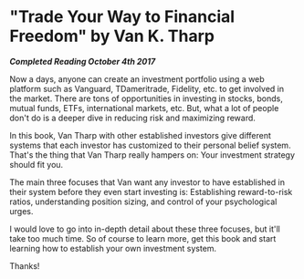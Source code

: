 # "Trade Your Way to Financial Freedom" by Van K. Tharp

***Completed Reading October 4th 2017***

Now a days, anyone can create an investment portfolio using a web platform such as Vanguard, TDameritrade, Fidelity, etc. to get involved in the market. There are tons of opportunities in investing in stocks, bonds, mutual funds, ETFs, international markets, etc. But, what a lot of people don't do is a deeper dive in reducing risk and maximizing reward.

In this book, Van Tharp with other established investors give different systems that each investor has customized to their personal belief system. That's the thing that Van Tharp really hampers on: Your investment strategy should fit you.

The main three focuses that Van want any investor to have established in their system before they even start investing is: Establishing reward-to-risk ratios, understanding position sizing, and control of your psychological urges.

I would love to go into in-depth detail about these three focuses, but it'll take too much time. So of course to learn more, get this book and start learning how to establish your own investment system.

Thanks!
